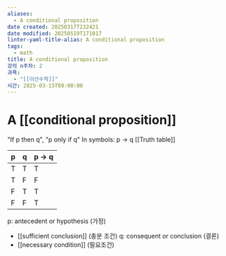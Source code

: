 ```yaml
---
aliases:
  - A conditional proposition
date created: 20250317T232421
date modified: 20250519T171017
linter-yaml-title-alias: A conditional proposition
tags:
  - math
title: A conditional proposition
강의 n주차: 2
과목:
  - "[[이산수학]]"
시간: 2025-03-15T09:00:00
---
```


# A [[conditional proposition]]

"If p then q", "p only if q"
In symbols: p -> q
[[Truth table]]

| p   | q   | p -> q |
| --- | --- | ------ |
| T   | T   | T      |
| T   | F   | F      |
| F   | T   | T      |
| F   | F   | T      |

p: antecedent or hypothesis (가정)
- [[sufficient conclusion]] (충분 조건)
q: consequent or conclusion (결론)
- [[necessary condition]] (필요조건)
